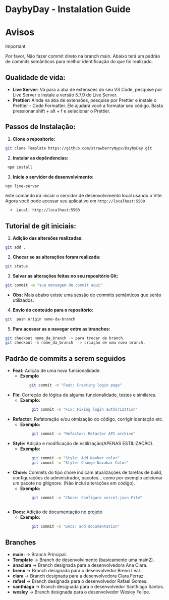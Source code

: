 # DaybyDay - Instalation Guide
# Avisos

> [!IMPORTANT]  
> Por favor, Não fazer commit direto na branch main.
> Abaixo terá um padrão de commits semânticos para melhor identificação do que foi realizado.

## Qualidade de vida:
* **Live Server:** Vá para a aba de extensões do seu VS Code, pesquise por Live Server e instale a versão 5.7.9 do Live Server.
* **Prettier:** Ainda na aba de extensões, pesquise por Prettier e instale o Prettier - Code Formatter. Ele ajudará você a formatar seu código. Basta pressionar shift + alt + f e selecionar o Prettier.

## Passos de Instalação: 

1. **Clone o repositorio:**
```bash 
git clone Template https://github.com/strawberryNypx/DaybyDay.git 
```
2. **Instalar as depêndencias:**
```bash
 npm install   
```
3. **Inicie o servidor de desenvolvimento**:
```bash
npx live-server
```
este comando irá iniciar o servidor de desenvolvimento local usando o Vite. Agora você pode acessar seu aplicativo em  `http://localhost:5500`
```bash
  ➜  Local: http://localhost:5500
```
## Tutorial de git iniciais:
1. **Adição das alteraões realizadas:**
  ```bash
  git add .
  ```
2. **Checar se as alterações foram realizada:**
  ```bash
  git status
  ```
3. **Salvar as alterações feitas no seu repositório Git:**
  ```bash
  git commit -m "sua mensagem de commit aqui"
  ```
 * **Obs:** Mais abaixo existe uma sessão de commits semânticos que serão utilizados.
4. **Envio do conteúdo para o repositório:**
  ```bash
  git  push origin nome-da-branch
  ```
5. **Para acessar as e navegar entre as branches:**
  ```bash
  git checkout nome_da_branch -> para trocar de branch.
  git checkout -b nome_da_branch  -> criação de uma nova branch.
  ```
## Padrão de commits a serem seguidos

- **Feat:** Adição de uma nova funcionalidade.
    - **Exemplo**
        ```bash
            git commit -m "Feat: Creating login page"
        ```
- **Fix:** Correção de lógica de alguma funcionalidade, testes e similares.
    - **Exemplo:**   
       ```bash
            git commit -m "Fix: Fixing login authorization"
        ```      
- **Refactor:** Refatoração e/ou otmização do código, corrigir identação etc.
    - **Exemplo:**   
       ```bash
            git commit -m "Refactor: Refactor API archive"
        ```      
- **Style:** Adição e modificação de estilização(APENAS ESTILIZAÇÃO).
    - **Exemplo:**   
       ```bash
            git commit -m "Style: Add Navbar color"
            git commit -m "Style: Change Navabar Color"
        ```    
- **Chore:** Commits do tipo chore indicam atualizações de tarefas de build, configurações de administrador, pacotes... como por exemplo adicionar um pacote no gitignore. (Não inclui alterações em código).
    - **Exemplo:**   
       ```bash
            git commit -m "Chore: Configure vercel.json File"
            
        ```    
- **Docs:** Adição de documentação no projeto
    - **Exemplo:**   
       ```bash
            git commit -m "Docs: add documentation"            
        ``` 

## Branches 
- **main:** -> Branch Principal.
- **Template** -> Branch de desenvolvimento (basicamente uma main2).
- **anaclara** -> Branch designada para a desenvolvedora Ana Clara.
- **breno** -> Branch designada para o desenvolvedor Breno Leal.
- **clara** -> Branch designada para a desenvolvedora Clara Ferraz.
- **rafael** -> Branch designada para o desenvolvedor Rafael Gomes.
- **santhiago** -> Branch designada para o desenvolvedor Santhiago Santos.
- **wesley** -> Branch designada para o desenvolvedor Wesley Felipe.

